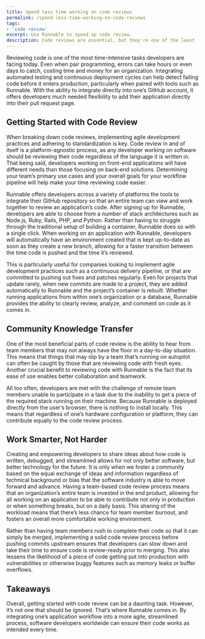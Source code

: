 ```yaml
---
title: Spend less time working on code reviews
permalink: /spend-less-time-working-on-code-reviews
tags:
- 'code review'
excerpt: Use Runnable to speed up code review.
description: Code reviews are essential, but they're one of the least favorable tasks for developers. Reading and understanding hundreds of lines of someone else's code is difficult. Learn how Runnable simplifies this process by enabling you to try out the changes beforehand.
---
```


Reviewing code is one of the most time-intensive tasks developers are facing today. Even when pair programming, errors can take hours or even days to catch, costing time and money for an organization. Integrating automated testing and continuous deployment cycles can help detect failing code before it enters production, particularly when paired with tools such as Runnable. With the ability to integrate directly into one’s GitHub account, it offers developers much needed flexibility to add their application directly into their pull request page. 

## Getting Started with Code Review 

When breaking down code reviews, implementing agile development practices and adhering to standardization is key. Code review in and of itself is a platform-agnostic process, as any developer working on software should be reviewing their code regardless of the language it is written in. That being said, developers working on front-end applications will have different needs than those focusing on back-end solutions. Determining your team’s primary use cases and your overall goals for your workflow pipeline will help make your time reviewing code easier. 

Runnable offers developers across a variety of platforms the tools to integrate their GitHub repository so that an entire team can view and work together to review an application’s code. After signing up for Runnable, developers are able to choose from a number of stack architectures such as Node.js, Ruby, Rails, PHP, and Python. Rather than having to struggle through the traditional setup of building a container, Runnable does so with a single click. When working on an application with Runnable, developers will automatically have an environment created that is kept up-to-date as soon as they create a new branch, allowing for a faster transition between the time code is pushed and the time it’s reviewed. 

This is particularly useful for companies looking to implement agile development practices such as a continuous delivery pipeline, or that are committed to pushing out fixes and patches regularly. Even for projects that update rarely, when new commits are made to a project, they are added automatically to Runnable and the project’s container is rebuilt. Whether running applications from within one’s organization or a database, Runnable provides the ability to clearly review, analyze, and comment on code as it comes in.

## Community Knowledge Transfer

One of the most beneficial parts of code review is the ability to hear from team members that may not always have the floor in a day-to-day situation. This means that things that may slip by a team that’s running on autopilot can often be caught by those that are reviewing code with fresh eyes. Another crucial benefit to reviewing code with Runnable is the fact that its ease of use enables better collaboration and teamwork. 

All too often, developers are met with the challenge of remote team members unable to participate in a task due to the inability to get a piece of the required stack running on their machine. Because Runnable is deployed directly from the user’s browser, there is nothing to install locally. This means that regardless of one’s hardware configuration or platform, they can contribute equally to the code review process. 

## Work Smarter, Not Harder

Creating and empowering developers to share ideas about how code is written, debugged, and streamlined allows for not only better software, but better technology for the future. It is only when we foster a community based on the equal exchange of ideas and information regardless of technical background or bias that the software industry is able to move forward and advance. Having a team-based code review process means that an organization’s entire team is invested in the end product, allowing for all working on an application to be able to contribute not only in production or when something breaks, but on a daily basis. This sharing of the workload means that there’s less chance for team member burnout, and fosters an overall more comfortable working environment. 

Rather than having team members rush to complete their code so that it can simply be merged, implementing a solid code review process before pushing commits upstream ensures that developers can slow down and take their time to ensure code is review-ready prior to merging. This also lessens the likelihood of a piece of code getting put into production with vulnerabilities or otherwise buggy features such as memory leaks or buffer overflows.

## Takeaways

Overall, getting started with code review can be a daunting task. However, it’s not one that should be ignored. That’s where Runnable comes in. By integrating one’s application workflow into a more agile, streamlined process, software developers worldwide can ensure their code works as intended every time. 